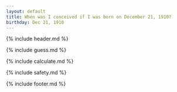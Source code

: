 ```yaml
---
layout: default
title: When was I conceived if I was born on December 21, 1910?
birthday: Dec 21, 1910
---
```


{% include header.md %}

{% include guess.md %}

{% include calculate.md %}

{% include safety.md %}

{% include footer.md %}



